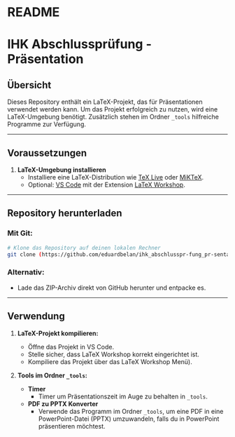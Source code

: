 # README

# IHK Abschlussprüfung - Präsentation

## Übersicht
Dieses Repository enthält ein LaTeX-Projekt, das für Präsentationen verwendet werden kann. Um das Projekt erfolgreich zu nutzen, wird eine LaTeX-Umgebung benötigt. Zusätzlich stehen im Ordner `_tools` hilfreiche Programme zur Verfügung.

---

## Voraussetzungen

1. **LaTeX-Umgebung installieren**
   - Installiere eine LaTeX-Distribution wie [TeX Live](https://www.tug.org/texlive/) oder [MiKTeX](https://miktex.org/).
   - Optional: [VS Code](https://code.visualstudio.com/) mit der Extension [LaTeX Workshop](https://marketplace.visualstudio.com/items?itemName=James-Yu.latex-workshop).

---

## Repository herunterladen

### Mit Git:
```bash
# Klone das Repository auf deinen lokalen Rechner
git clone (https://github.com/eduardbelan/ihk_abschlusspr-fung_pr-sentation.git)
```

### Alternativ:
- Lade das ZIP-Archiv direkt von GitHub herunter und entpacke es.

---

## Verwendung

1. **LaTeX-Projekt kompilieren:**
   - Öffne das Projekt in VS Code.
   - Stelle sicher, dass LaTeX Workshop korrekt eingerichtet ist.
   - Kompiliere das Projekt über das LaTeX Workshop Menü).

2. **Tools im Ordner `_tools`:**
   - **Timer**
     - Timer um Präsentationszeit im Auge zu behalten in `_tools`.
   - **PDF zu PPTX Konverter**
     - Verwende das Programm im Ordner `_tools`, um eine PDF in eine PowerPoint-Datei (PPTX) umzuwandeln, falls du in PowerPoint präsentieren möchtest.
